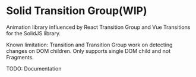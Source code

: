 # Solid Transition Group(WIP)

Animation library influenced by React Transition Group and Vue Transitions for the SolidJS library.

Known limitation: Transition and Transition Group work on detecting changes on DOM children. Only supports single DOM child and not Fragments.

TODO: Documentation